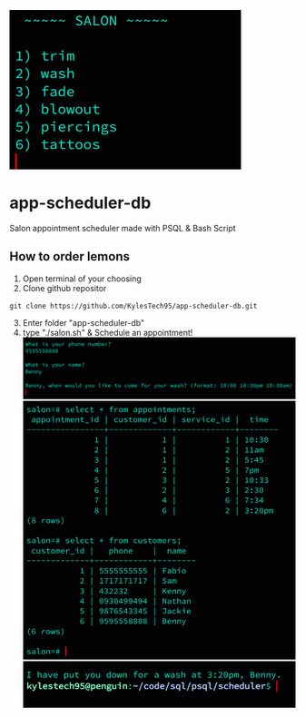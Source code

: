 
![Alt text](<Screenshot 2024-01-01 6.23.42 AM.png>)
# app-scheduler-db
Salon appointment scheduler made with PSQL & Bash Script

## How to order lemons
1. Open terminal of your choosing
2. Clone github repositor
```
git clone https://github.com/KylesTech95/app-scheduler-db.git
```
3. Enter folder "app-scheduler-db"
4. type "./salon.sh" & Schedule an appointment!  
![Alt text](<Screenshot 2024-01-01 6.24.11 AM.png>)
![Alt text](<Screenshot 2024-01-01 6.26.06 AM.png>) 
![Alt text](<Screenshot 2024-01-01 6.24.42 AM.png>)
